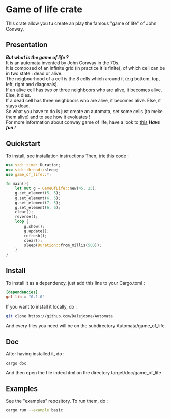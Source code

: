 # Game of life crate

This crate allow you tu create an play the famous "game of life" of John Conway.
## Presentation
***But what is the game of life ?***\
It is an automata invented by John Conway in the 70s.\
It is composed of an infinite grid (in practice it is finite), of which cell can be in two state : dead or alive.\
The neigbourhood of a cell is the 8 cells which around it (e.g bottom, top, left, right and diagonals).\
If an alive cell has two or three neighboors who are alive, it becomes alive. Else, it dies.\
If a dead cell has three neighboors who are alive, it becomes alive. Else, it stays dead.\
So what you have to do is just create an automata, set some cells (to meke them alive) and to see how it evoluates !\
For more information about conway game of life, have a look to [this](https://www.conwaylife.com)
***Have fun !***

## Quickstart

To install, see installation instructions
Then, trie this code :
```rust
use std::time::Duration;
use std::thread::sleep;
use game_of_life::*;

fn main(){
	let mut g = GameOfLife::new(45, 25);
	g.set_element(5, 5);
	g.set_element(6, 5);
	g.set_element(7, 5);
	g.set_element(6, 6);
	clear();
	reverse();
	loop {
		g.show();
		g.update();
		refresh();
		clear();
		sleep(Duration::from_millis(500));
	}
}

```

## Install
To install it as a dependency, just add this line to your Cargo.toml :
```toml
[dependencies]
gol-lib = "0.1.0"
```
If you want to install it locally, do :
```sh
git clone https://github.com/Dalejosne/Automata
```
And every files you need will be on the subdirectory Automata/game_of_life.

## Doc
After having installed it, do :
```
cargo doc
```
And then open the file index.html on the directory target/doc/game_of_life

## Examples

See the "examples" repository. To run them, do :
```sh
cargo run --example basic
```
